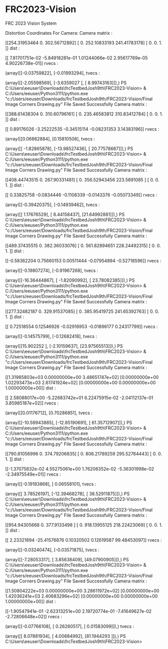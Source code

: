 # FRC2023-Vision
FRC 2023 Vision System

Distortion Coordinates For Camera:
Camera matrix : 

[[254.31953464   0.         302.56712892]
 [  0.         252.10833193 241.41783178]
 [  0.           0.           1.        ]]
dist :

[[ 7.81701751e-02 -5.84918281e-01  1.01244066e-02  2.95617769e-05
   4.90226738e-01]]
rvecs :

(array([[-0.03759822],
       [-0.01993294],
tvecs :

(array([[-2.05598569],
       [-3.6359027 ],
       [ 8.99743163]]),)
PS C:\Users\eeuser\Downloads\frcTestbedJosh9th\FRC2023-Vision> & C:/Users/eeuser/Python3111/python.exe "c:/Users/eeuser/Downloads/frcTestbedJosh9th/FRC2023-Vision/Final Image Corners Drawing.py"
File Saved Successfully
Camera matrix : 

[[388.61438304   0.         310.60796161]
 [  0.         235.46583812 310.83412784]
 [  0.           0.           1.        ]]
dist :

[[ 0.89176026 -3.25222535 -0.34515114 -0.08231353  3.14383196]]
rvecs :

(array([[0.06862884],
       [0.15810508],
tvecs :

(array([[ -1.82865878],
       [-13.98527436],
       [ 20.77578687]]),)
PS C:\Users\eeuser\Downloads\frcTestbedJosh9th\FRC2023-Vision> & C:/Users/eeuser/Python3111/python.exe "c:/Users/eeuser/Downloads/frcTestbedJosh9th/FRC2023-Vision/Final Image Corners Drawing.py"
File Saved Successfully
Camera matrix : 

[[408.44743515   0.         267.90331481]
 [  0.         356.52943456 223.5891085 ]
 [  0.           0.           1.        ]]
dist :

[[ 0.33825758 -0.0834446  -0.1108339  -0.0143376  -0.05073349]]
rvecs :

(array([[-0.39420375],
       [-0.14939462],
tvecs :

(array([[ 1.17676529],
       [ 8.44158437],
       [21.64992881]]),)
PS C:\Users\eeuser\Downloads\frcTestbedJosh9th\FRC2023-Vision> & C:/Users/eeuser/Python3111/python.exe "c:/Users/eeuser/Downloads/frcTestbedJosh9th/FRC2023-Vision/Final Image Corners Drawing.py"
File Saved Successfully
Camera matrix : 

[[489.37435515   0.         382.36033076]
 [  0.         561.82894651 228.24492315]
 [  0.           0.           1.        ]]
dist :

[[-0.58362204  0.75660153  0.00511444 -0.07954894 -0.52718596]]
rvecs :

(array([[-0.19807274],
       [-0.91967268],
tvecs :

(array([[-16.36444867],
       [ -1.82090992],
       [ 23.78082385]]),)
PS C:\Users\eeuser\Downloads\frcTestbedJosh9th\FRC2023-Vision> & C:/Users/eeuser/Python3111/python.exe "c:/Users/eeuser/Downloads/frcTestbedJosh9th/FRC2023-Vision/Final Image Corners Drawing.py"
File Saved Successfully
Camera matrix : 

[[277.32482187   0.         329.91537085]
 [  0.         385.95419725 241.65392763]
 [  0.           0.           1.        ]]
dist :

[[ 0.72518554  0.12546926 -0.02916953 -0.01896177  0.24317799]]
rvecs :

(array([[-0.14575799],
       [-0.12682418],
tvecs :

(array([[15.902252  ],
       [-2.10159637],
       [23.97565513]]),)
PS C:\Users\eeuser\Downloads\frcTestbedJosh9th\FRC2023-Vision> & C:/Users/eeuser/Python3111/python.exe "c:/Users/eeuser/Downloads/frcTestbedJosh9th/FRC2023-Vision/Final Image Corners Drawing.py"
File Saved Successfully
Camera matrix : 

[[1.31985803e+03 0.00000000e+00 3.48651747e+02]
 [0.00000000e+00 1.02293473e+03 2.61741924e+02]
 [0.00000000e+00 0.00000000e+00 1.00000000e+00]]
dist : 

[[ 2.58088017e+00 -5.22683742e+01  6.22475915e-02 -2.04112137e-01
   3.85985187e+02]]
rvecs :

(array([[0.01176712],
       [0.70286851],
tvecs :

(array([[-10.59943885],
       [-12.85190691],
       [ 61.35712907]]),)
PS C:\Users\eeuser\Downloads\frcTestbedJosh9th\FRC2023-Vision> & C:/Users/eeuser/Python3111/python.exe "c:/Users/eeuser/Downloads/frcTestbedJosh9th/FRC2023-Vision/Final Image Corners Drawing.py"
File Saved Successfully
Camera matrix : 

[[790.81056996   0.         374.79206835]
 [  0.         806.21789259 295.52764443]
 [  0.           0.           1.        ]]
dist :

[[-1.37075832e-02  4.55275061e+00  1.76206352e-02 -5.36301998e-02
  -2.34975549e+01]]
rvecs :

(array([[-0.19183868],
       [ 0.06558101],
tvecs :

(array([[  3.78526197],
       [-12.39468278],
       [ 38.52911875]]),)
PS C:\Users\eeuser\Downloads\frcTestbedJosh9th\FRC2023-Vision> & C:/Users/eeuser/Python3111/python.exe "c:/Users/eeuser/Downloads/frcTestbedJosh9th/FRC2023-Vision/Final Image Corners Drawing.py"
File Saved Successfully
Camera matrix : 

[[954.94305668   0.         377.9133498 ]
 [  0.         918.13955125 218.22423069]
 [  0.           0.           1.        ]]
dist :

[[  2.23321894 -25.41576876   0.10320502   0.12619587  99.48453097]]
rvecs :

(array([[-0.03240474],
       [-0.03571875],
tvecs :

(array([[-7.28053317],
       [ 3.85638409],
       [49.07900905]]),)
PS C:\Users\eeuser\Downloads\frcTestbedJosh9th\FRC2023-Vision> & C:/Users/eeuser/Python3111/python.exe "c:/Users/eeuser/Downloads/frcTestbedJosh9th/FRC2023-Vision/Final Image Corners Drawing.py"
File Saved Successfully
Camera matrix : 

[[1.50804222e+03 0.00000000e+00 3.28611972e+02]
 [0.00000000e+00 1.42036241e+03 2.40683296e+02]
 [0.00000000e+00 0.00000000e+00 1.00000000e+00]]
dist :

[[-1.90547941e-01 -2.62313251e+00  2.19720774e-01 -7.41649627e-02
  -2.72806648e+02]]
rvecs :

(array([[-0.07766108],
       [ 0.26260517],
       [ 0.01583099]]),)
tvecs :

(array([[ 8.07881934],
       [ 4.00884992],
       [81.1944293 ]]),)
PS C:\Users\eeuser\Downloads\frcTestbedJosh9th\FRC2023-Vision>
